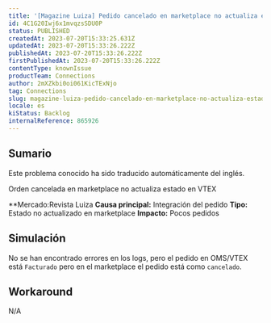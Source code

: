 ```yaml
---
title: '[Magazine Luiza] Pedido cancelado en marketplace no actualiza estado en VTEX'
id: 4C1G20Iwj6x1mvqzsSDU0P
status: PUBLISHED
createdAt: 2023-07-20T15:33:25.631Z
updatedAt: 2023-07-20T15:33:26.222Z
publishedAt: 2023-07-20T15:33:26.222Z
firstPublishedAt: 2023-07-20T15:33:26.222Z
contentType: knownIssue
productTeam: Connections
author: 2mXZkbi0oi061KicTExNjo
tag: Connections
slug: magazine-luiza-pedido-cancelado-en-marketplace-no-actualiza-estado-en-vtex
locale: es
kiStatus: Backlog
internalReference: 865926
---
```


## Sumario

<div class="alert alert-info">
  <p>Este problema conocido ha sido traducido automáticamente del inglés.</p>
</div>


Orden cancelada en marketplace no actualiza estado en VTEX

**Mercado:Revista Luiza
**Causa principal:** Integración del pedido
**Tipo:** Estado no actualizado en marketplace
**Impacto:** Pocos pedidos


##

## Simulación


No se han encontrado errores en los logs, pero el pedido en OMS/VTEX está `Facturado` pero en el marketplace el pedido está como `cancelado`.



## Workaround


N/A




